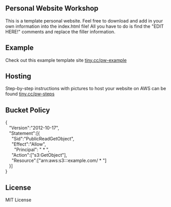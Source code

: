 ## Personal Website Workshop
This is a template personal website. Feel free to download and add in your own information into the index.html file! All you have to do is find the "EDIT HERE!" comments and replace the filler information.

## Example
Check out this example template site [tiny.cc/pw-example](https://tiny.cc/pw-example)

## Hosting
Step-by-step instructions with pictures to host your website on AWS can be found [tiny.cc/pw-steps](https://docs.google.com/document/d/1o64vjfZwpKMjpTm9GaTauZhlDqMVSAERpGxY7_dhZ70/edit?usp=sharing)

## Bucket Policy
{  
&nbsp;&nbsp;  "Version":"2012-10-17",  
&nbsp;&nbsp;  "Statement":[{  
&nbsp;&nbsp;&nbsp;&nbsp;	"Sid":"PublicReadGetObject",  
&nbsp;&nbsp;&nbsp;&nbsp;        "Effect":"Allow",  
&nbsp;&nbsp;&nbsp;&nbsp;&nbsp;&nbsp;	  "Principal": " * ",  
&nbsp;&nbsp;&nbsp;&nbsp;      "Action":["s3:GetObject"],  
&nbsp;&nbsp;&nbsp;&nbsp;      "Resource":["arn:aws:s3:::example.com/ * "]  
&nbsp;&nbsp;    }]  
}


## License
MIT License
